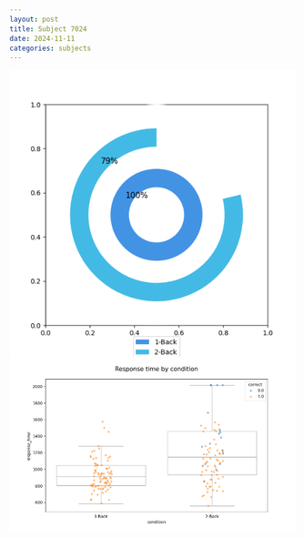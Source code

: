 ```yaml
---
layout: post
title: Subject 7024
date: 2024-11-11
categories: subjects
---
```


![](data/7024/run-6/7024_accuracy_by_condition.png)
![](data/7024/run-6/7024_response_time_by_condition.png)
